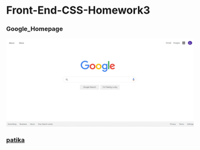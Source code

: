 # Front-End-CSS-Homework3
### Google_Homepage

![github](https://github.com/KaderErgin/CSS/blob/main/Front-End-CSS-Homework3/assets/google1.jpg)
### [patika](https://academy.patika.dev/tr/profile)
